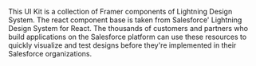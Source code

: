 This UI Kit is a collection of Framer components of Lightning Design System. The react component base is taken from Salesforce' Lightning Design System for React. The thousands of customers and partners who build applications on the Salesforce platform can use these resources to quickly visualize and test designs before they're implemented in their Salesforce organizations.
